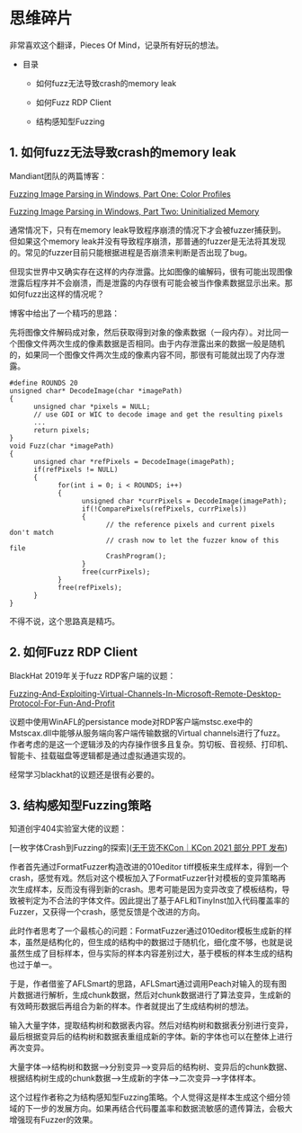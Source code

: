 # 思维碎片

非常喜欢这个翻译，Pieces Of Mind，记录所有好玩的想法。

* 目录
  
  * 如何fuzz无法导致crash的memory leak
  
  * 如何Fuzz RDP Client
  
  * 结构感知型Fuzzing

## 1. 如何fuzz无法导致crash的memory leak

Mandiant团队的两篇博客：

[Fuzzing Image Parsing in Windows, Part One: Color Profiles](https://www.mandiant.com/resources/fuzzing-image-parsing-in-windows-color-profiles)

[Fuzzing Image Parsing in Windows, Part Two: Uninitialized Memory](https://www.mandiant.com/resources/fuzzing-image-parsing-in-windows-uninitialized-memory)

通常情况下，只有在memory leak导致程序崩溃的情况下才会被fuzzer捕获到。但如果这个memory leak并没有导致程序崩溃，那普通的fuzzer是无法将其发现的。常见的fuzzer目前只能根据进程是否崩溃来判断是否出现了bug。

但现实世界中又确实存在这样的内存泄露。比如图像的编解码，很有可能出现图像泄露后程序并不会崩溃，而是泄露的内存很有可能会被当作像素数据显示出来。那如何fuzz出这样的情况呢？

博客中给出了一个精巧的思路：

先将图像文件解码成对象，然后获取得到对象的像素数据（一段内存）。对比同一个图像文件两次生成的像素数据是否相同。由于内存泄露出来的数据一般是随机的，如果同一个图像文件两次生成的像素内容不同，那很有可能就出现了内存泄露。

```
#define ROUNDS 20
unsigned char* DecodeImage(char *imagePath)
{
      unsigned char *pixels = NULL;     
      // use GDI or WIC to decode image and get the resulting pixels
      ...
      return pixels;
}
void Fuzz(char *imagePath)
{
      unsigned char *refPixels = DecodeImage(imagePath);     
      if(refPixels != NULL)
      {
            for(int i = 0; i < ROUNDS; i++)
            {
                  unsigned char *currPixels = DecodeImage(imagePath);
                  if(!ComparePixels(refPixels, currPixels))
                  {
                        // the reference pixels and current pixels don't match
                        // crash now to let the fuzzer know of this file
                        CrashProgram();
                  }
                  free(currPixels);
            }
            free(refPixels);
      }
}
```

不得不说，这个思路真是精巧。

## 2. 如何Fuzz RDP Client

BlackHat 2019年关于fuzz RDP客户端的议题：

[Fuzzing-And-Exploiting-Virtual-Channels-In-Microsoft-Remote-Desktop-Protocol-For-Fun-And-Profit](https://i.blackhat.com/eu-19/Wednesday/eu-19-Park-Fuzzing-And-Exploiting-Virtual-Channels-In-Microsoft-Remote-Desktop-Protocol-For-Fun-And-Profit-4.pdf)

议题中使用WinAFL的persistance mode对RDP客户端mstsc.exe中的Mstscax.dll中能够从服务端向客户端传输数据的Virtual channels进行了fuzz。作者考虑的是这一个逻辑涉及的内存操作很多且复杂。剪切板、音视频、打印机、智能卡、挂载磁盘等逻辑都是通过虚拟通道实现的。

经常学习blackhat的议题还是很有必要的。

## 3. 结构感知型Fuzzing策略

知道创宇404实验室大佬的议题：

[一枚字体Crash到Fuzzing的探索]([无干货不KCon｜KCon 2021 部分 PPT 发布](https://paper.seebug.org/1748/))

作者首先通过FormatFuzzer构造改进的010editor tiff模板来生成样本，得到一个crash，感觉有戏。然后对这个模板加入了FormatFuzzer针对模板的变异策略再次生成样本，反而没有得到新的crash。思考可能是因为变异改变了模板结构，导致被判定为不合法的字体文件。因此提出了基于AFL和TinyInst加入代码覆盖率的Fuzzer，又获得一个crash，感觉反馈是个改进的方向。

此时作者思考了一个最核心的问题：FormatFuzzer通过010editor模板生成新的样本，虽然是结构化的，但生成的结构中的数据过于随机化，细化度不够，也就是说虽然生成了目标样本，但与实际的样本内容差别过大，基于模板的样本生成的结构也过于单一。

于是，作者借鉴了AFLSmart的思路，AFLSmart通过调用Peach对输入的现有图片数据进行解析，生成chunk数据，然后对chunk数据进行了算法变异，生成新的有效畸形数据后再组合为新的样本。作者就提出了生成结构树的想法。

输入大量字体，提取结构树和数据表内容。然后对结构树和数据表分别进行变异，最后根据变异后的结构树和数据表重组成新的字体。新的字体也可以在整体上进行再次变异。

大量字体-->结构树和数据-->分别变异-->变异后的结构树、变异后的chunk数据、根据结构树生成的chunk数据-->生成新的字体-->二次变异-->字体样本。

这个过程作者称之为结构感知型Fuzzing策略。个人觉得这是样本生成这个细分领域的下一步的发展方向。如果再结合代码覆盖率和数据流敏感的遗传算法，会极大增强现有Fuzzer的效果。

